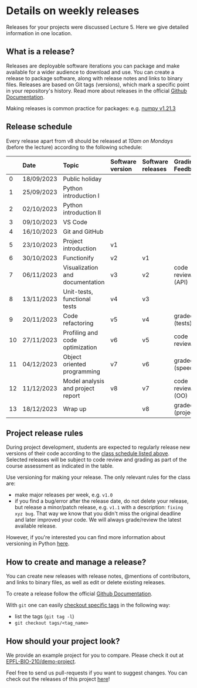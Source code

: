 # Details on weekly releases

Releases for your projects were discussed Lecture 5. Here we give detailed information in one location.

## What is a release?

Releases are deployable software iterations you can package and make available for a wider audience to download and use. You can create a release to package software, along with release notes and links to binary files. Releases are based on Git tags (versions), which mark a specific point in your repository's history. Read more about releases in the official [Github Documentation](https://docs.github.com/en/repositories/releasing-projects-on-github/about-releases).

Making releases is common practice for packages: e.g. [numpy v1.21.3](https://github.com/numpy/numpy/releases/tag/v1.21.3)

## Release schedule

Every release apart from v8 should be released at *10am on Mondays* (before the lecture) according to the following schedule:

|	          	|	Date	    |	Topic	| Software version | Software releases |  Grading / Feedback |
| :---        |    :---  |    :--- | :--- | :--- | :--- |
|	0	|	18/09/2023	|	Public holiday	|
|	1	|	25/09/2023	|	Python introduction I	|
|	2	|	02/10/2023	|	Python introduction II	|
|	3	|	09/10/2023	|	VS Code |
|	4	|	16/10/2023	|	Git	and GitHub |
|	5	|	23/10/2023	|	Project introduction	| v1 | |
|	6	|	30/10/2023	|	Functionify	| v2 | v1 |  |
|	7	|	06/11/2023	|	Visualization and documentation	| v3 | v2 | code review (API) |
|	8	|	13/11/2023	|	Unit-tests, functional tests	| v4 | v3 | |
|	9	|	20/11/2023	|	Code refactoring	| v5 | v4 | graded (tests) |
|	10	|	27/11/2023	|	Profiling and code optimization	| v6 | v5 | code review  |
|	11	|	04/12/2023	|	Object oriented programming	| v7 | v6 | graded (speed)|
|	12	|	11/12/2023	|	Model analysis and project report | v8 | v7 | code review (OO) |
|	13	|	18/12/2023	|	Wrap up	|  | v8 | graded (project) |


## Project release rules

During project development, students are expected to regularly release new versions of their code according to the [class schedule listed above](#release-schedule). Selected releases will be subject to code review and grading as part of the course assessment as indicated in the table.

Use versioning for making your release. The only relevant rules for the class are:

- make major releases per week, e.g. `v1.0`
- if you find a bug/error after the release date, do not delete your release, but release a minor/patch release, e.g. `v1.1` with a description: `fixing xyz bug`. That way we know that you didn't miss the original deadline and later improved your code. We will always grade/review the latest available release.

However, if you're interested you can find more information about versioning in Python [here](https://py-pkgs.org/07-releasing-versioning.html).


## How to create and manage a release?

You can create new releases with release notes, @mentions of contributors, and links to binary files, as well as edit or delete existing releases.

To create a release follow the official [Github Documentation](https://docs.github.com/en/repositories/releasing-projects-on-github/managing-releases-in-a-repository).

With `git` one can easily [checkout specific tags](https://stackoverflow.com/questions/791959/download-a-specific-tag-with-git) in the following way:
- list the tags (```git tag -l```)
- `git checkout tags/<tag_name>`

## How should your project look?

We provide an example project for you to compare. Please check it out at [EPFL-BIO-210/demo-project](https://github.com/EPFL-BIO-210/demo-project).

Feel free to send us pull-requests if you want to suggest changes. You can check out the releases of this project [here](https://github.com/EPFL-BIO-210/demo-project/releases)!

